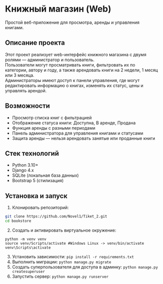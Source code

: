 # Книжный магазин (Web)

Простой веб-приложение для просмотра, аренды и управления книгами.

## Описание проекта

Этот проект реализует web-интерфейс книжного магазина с двумя ролями — администратор и пользователь.  
Пользователи могут просматривать книги, фильтровать их по категории, автору и году, а также арендовать книги на 2 недели, 1 месяц или 3 месяца.  
Администраторы имеют доступ к панели управления, где могут редактировать информацию о книгах, изменять их статус, цены и управлять арендой.

## Возможности

- Просмотр списка книг с фильтрацией
- Отображение статуса книги: Доступна, В аренде, Продана
- Функция аренды с разными периодами
- Панель администратора для управления книгами и статусами
- Защита аренды — нельзя арендовать занятые или проданные книги

## Стек технологий

- Python 3.10+
- Django 4.x
- SQLite (локальная база данных)
- Bootstrap 5 (стилизация)

## Установка и запуск

1. Клонировать репозиторий:

```bash
git clone https://github.com/Novel1/Tiket_2.git
cd bookstore
```
2. Создать и активировать виртуальное окружение:

```commandline
python -m venv venv
source venv/Scripts/activate #Windows Linux -> venv/bin/activate
venv\Scripts\activate     
```

3. Установить зависимости:
```pip install -r requirements.txt```
4. Выполнить миграции:
```python manage.py migrate```
5. Создать суперпользователя для доступа в админку:
```python manage.py createsuperuser```
6. Запустить сервер:
```python manage.py runserver```